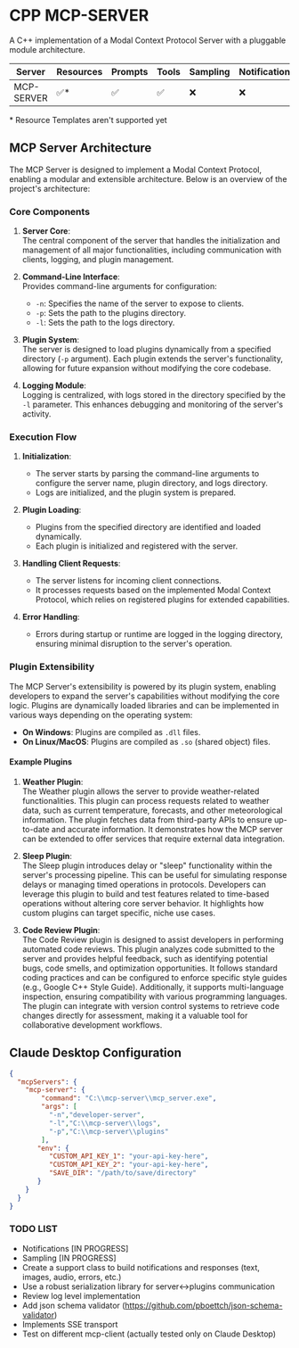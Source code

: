 # CPP MCP-SERVER

A C++ implementation of a Modal Context Protocol Server with a pluggable module architecture.

| Server     | Resources | Prompts | Tools | Sampling | Notifications | Roots | Transport |
|------------|-----------|---------|-------|----------|---------------|------|-----------|
| MCP-SERVER | ✅*        | ✅	      | ✅	    | ❌	| ❌              | ❌	   | stdio |

\* Resource Templates aren't supported yet

## MCP Server Architecture

The MCP Server is designed to implement a Modal Context Protocol, enabling a modular and extensible architecture. Below
is an overview of the project's architecture:

### Core Components

1. **Server Core**:  
   The central component of the server that handles the initialization and management of all major functionalities,
   including communication with clients, logging, and plugin management.

2. **Command-Line Interface**:  
   Provides command-line arguments for configuration:
    - `-n`: Specifies the name of the server to expose to clients.
    - `-p`: Sets the path to the plugins directory.
    - `-l`: Sets the path to the logs directory.

3. **Plugin System**:  
   The server is designed to load plugins dynamically from a specified directory (`-p` argument). Each plugin extends
   the server's functionality, allowing for future expansion without modifying the core codebase.

4. **Logging Module**:  
   Logging is centralized, with logs stored in the directory specified by the `-l` parameter. This enhances debugging
   and monitoring of the server's activity.

### Execution Flow

1. **Initialization**:
    - The server starts by parsing the command-line arguments to configure the server name, plugin directory, and logs
      directory.
    - Logs are initialized, and the plugin system is prepared.

2. **Plugin Loading**:
    - Plugins from the specified directory are identified and loaded dynamically.
    - Each plugin is initialized and registered with the server.

3. **Handling Client Requests**:
    - The server listens for incoming client connections.
    - It processes requests based on the implemented Modal Context Protocol, which relies on registered plugins for
      extended capabilities.

4. **Error Handling**:
    - Errors during startup or runtime are logged in the logging directory, ensuring minimal disruption to the server's
      operation.

### Plugin Extensibility

The MCP Server's extensibility is powered by its plugin system, enabling developers to expand the server's capabilities
without modifying the core logic. Plugins are dynamically loaded libraries and can be implemented in various ways
depending on the operating system:

- **On Windows**: Plugins are compiled as `.dll` files.
- **On Linux/MacOS**: Plugins are compiled as `.so` (shared object) files.

#### Example Plugins

1. **Weather Plugin**:  
   The Weather plugin allows the server to provide weather-related functionalities. This plugin can process requests
   related to weather data, such as current temperature, forecasts, and other meteorological information. The plugin
   fetches data from third-party APIs to ensure up-to-date and accurate information. It demonstrates how the MCP server
   can be extended to offer services that require external data integration.

2. **Sleep Plugin**:  
   The Sleep plugin introduces delay or "sleep" functionality within the server's processing pipeline. This can be
   useful for simulating response delays or managing timed operations in protocols. Developers can leverage this plugin
   to build and test features related to time-based operations without altering core server behavior. It highlights how
   custom plugins can target specific, niche use cases.

3. **Code Review Plugin**:  
   The Code Review plugin is designed to assist developers in performing automated code reviews. This plugin analyzes
   code submitted to the server and provides helpful feedback, such as identifying potential bugs, code smells, and
   optimization opportunities. It follows standard coding practices and can be configured to enforce specific style
   guides (e.g., Google C++ Style Guide). Additionally, it supports multi-language inspection, ensuring compatibility
   with various programming languages. The plugin can integrate with version control systems to retrieve code changes
   directly for assessment, making it a valuable tool for collaborative development workflows.

## Claude Desktop Configuration

```json
{
  "mcpServers": {
    "mcp-server": {
        "command": "C:\\mcp-server\\mcp_server.exe",
        "args": [
          "-n","developer-server",
          "-l","C:\\mcp-server\\logs",
          "-p","C:\\mcp-server\\plugins"
        ],
       "env": {
          "CUSTOM_API_KEY_1": "your-api-key-here",
          "CUSTOM_API_KEY_2": "your-api-key-here",
          "SAVE_DIR": "/path/to/save/directory"
       }      
    }
  }
}
```

### TODO LIST

* Notifications [IN PROGRESS]
* Sampling [IN PROGRESS]
* Create a support class to build notifications and responses (text, images, audio, errors, etc.)
* Use a robust serialization library for server<->plugins communication
* Review log level implementation
* Add json schema validator (https://github.com/pboettch/json-schema-validator)
* Implements SSE transport
* Test on different mcp-client (actually tested only on Claude Desktop)
